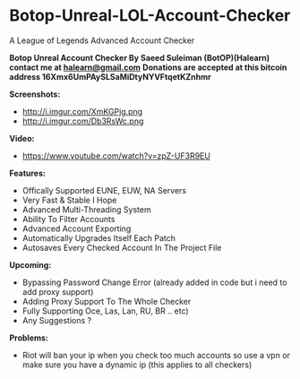 # Botop-Unreal-LOL-Account-Checker
A League of Legends Advanced Account Checker

**Botop Unreal Account Checker By Saeed Suleiman (BotOP)(Halearn) contact me at halearn@gmail.com**
**Donations are accepted at this bitcoin address 16Xmx6UmPAySLSaMiDtyNYVFtqetKZnhmr**

**Screenshots:**
* http://i.imgur.com/XmKGPjg.png
* http://i.imgur.com/Db3RsWc.png

**Video:**
* https://www.youtube.com/watch?v=zpZ-UF3R9EU

**Features:** 
* Offically Supported EUNE, EUW, NA Servers
* Very Fast & Stable I Hope
* Advanced Multi-Threading System
* Ability To Filter Accounts
* Advanced Account Exporting
* Automatically Upgrades Itself Each Patch
* Autosaves Every Checked Account In The Project File


**Upcoming:**
* Bypassing Password Change Error (already added in code but i need to add proxy support)
* Adding Proxy Support To The Whole Checker
* Fully Supporting Oce, Las, Lan, RU, BR .. etc)
* Any Suggestions ?

**Problems:**
* Riot will ban your ip when you check too much accounts so use a vpn or make sure you have a dynamic ip (this applies to all checkers)
